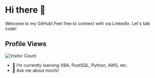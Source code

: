 # Hi there 👋 

Welcome to my GitHub! Feel free to connect with via LinkedIn. Let's talk code! 

## Profile Views
![Visitor Count](https://profile-counter.glitch.me/DrZubi/count.svg)

- 🌱 I’m currently learning VBA, PostSQL, Python, AWS, etc. 
- 💬 Ask me about mochi!


